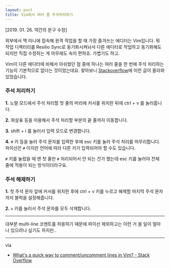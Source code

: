```yaml
---
layout: post
title: Vim에서 여러 줄 주석처리하기
---
```


\[2019. 01. 26. 약간의 문구 수정\]

외부에서 맥 미니에 접속해 원격 작업을 할 때 가장 즐겨쓰는 에디터는 Vim입니다. 뭐 작업 디렉터리를 Resilio Sync로 동기화시켜놔서 다른 에디터로 작업하고 동기화해도 되지만 직접 수정하는 게 아무래도 속이 편하죠. 가볍기도 하고.

Vim이 다른 에디터에 비해서 아쉬웠던 점 중에 하나는 여러 줄을 한 번에 주석 처리하는 기능이 기본적으로 없다는 것이었는데요. 찾아보니 [Stackoverflow](https://stackoverflow.com/a/1676669/6058845)에 이런 글이 올라와 있었습니다.

### 주석 처리하기

**1\.** 노멀 모드에서 주석 처리할 첫 줄의 머리에 커서를 위치한 뒤에 ctrl + v 를 눌러줍니다.

**2\.** 화살표 등을 이용해서 주석 처리할 부분의 끝 줄까지 이동합니다.

**3\.** shift + i 를 눌러서 입력 모드로 변경합니다.

**4\.** `#` 키 등을 눌러 주석 문자를 입력한 후에 esc 키를 눌러 주석 처리를 마무리합니다. 파이선은 `#` 이지만 언어에 따라 다른 키가 입력되어야 할 수도 있습니다.

`#` 키를 눌렀을 때 맨 첫 줄만 `#` 처리되어서 안 되는 건가 했는데 esc 키를 눌러야 전체 줄에 적용이 되는 방식이더라구요.

### 주석 해제하기

**1\.** 첫 주석 문자 앞에 커서를 위치한 후에 ctrl + v 키를 누르고 해제할 마지막 주석 문자까지 블럭을 설정해줍니다.

**2\.** `x` 키를 눌러서 주석 문자를 모두 삭제합니다.

------

대부분 multi-line 코멘트를 허용하기 때문에 파이선 제외하고는 이런 거 쓸 일이 얼마나 있으려나 싶기도 하지만..

------

via

- [What's a quick way to comment/uncomment lines in Vim? - Stack Overflow](https://stackoverflow.com/a/1676669/6058845)